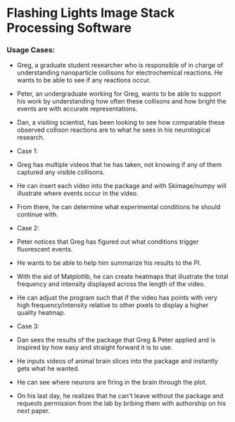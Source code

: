 # Flashing Lights Image Stack Processing Software

### Usage Cases:

* Greg, a graduate student researcher who is responsible of in charge of understanding nanoparticle
collisons for electrochemical reactions. He wants to be able to see if any reactions occur.

* Peter, an undergraduate working for Greg, wants to be able to support his work by understanding
how often these collisons and how bright the events are with accurate representations. 

* Dan, a visiting scientist, has been looking to see how comparable these observed collison reactions
are to what he sees in his neurological research. 

* Case 1:
* Greg has multiple videos that he has taken, not knowing if any of them captured any visible collisons.
* He can insert each video into the package and with Skimage/numpy will 
  illustrate where events occur in the video.
* From there, he can determine what experimental conditions he should continue with.

* Case 2:
* Peter notices that Greg has figured out what conditions trigger fluorescent events.
* He wants to be able to help him summarize his results to the PI.
* With the aid of Matplotlib, he can create heatmaps that illustrate the total
  frequency and intensity displayed across the length of the video.
* He can adjust the program such that if the video has points with very high 
  frequency/intensity relative to other pixels to display a higher quality heatmap.

* Case 3:
* Dan sees the results of the package that Greg & Peter applied and is inspired 
  by how easy and straight forward it is to use. 
* He inputs videos of animal brain slices into the package and instantly gets what he wanted.
* He can see where neurons are firing in the brain through the plot.
* On his last day, he realizes that he can't leave without the package and requests 
  permission from the lab by bribing them with authorship on his next paper.  

